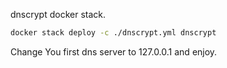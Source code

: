 dnscrypt docker stack.

```bash
docker stack deploy -c ./dnscrypt.yml dnscrypt
```

Change You first dns server to 127.0.0.1 and enjoy.
